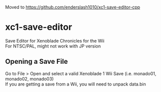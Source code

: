 Moved to https://github.com/enderslash1010/xc1-save-editor-cpp

# xc1-save-editor
Save Editor for Xenoblade Chronicles for the Wii  
For NTSC/PAL, might not work with JP version

## Opening a Save File
Go to File > Open and select a valid Xenoblade 1 Wii Save (i.e. monado01, monado02, monado03)  
If you are getting a save from a Wii, you will need to unpack data.bin
